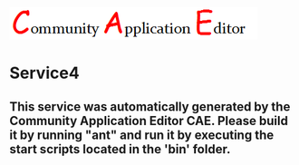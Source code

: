 ![CAE](https://github.com/PhilCAEOrg2/microservice-31/blob/master/img/logo.png)  

Service4
===================


This service was automatically generated by the Community Application Editor CAE. Please build it by running "ant" and run it by executing the start scripts located in the 'bin' folder.
---------------

